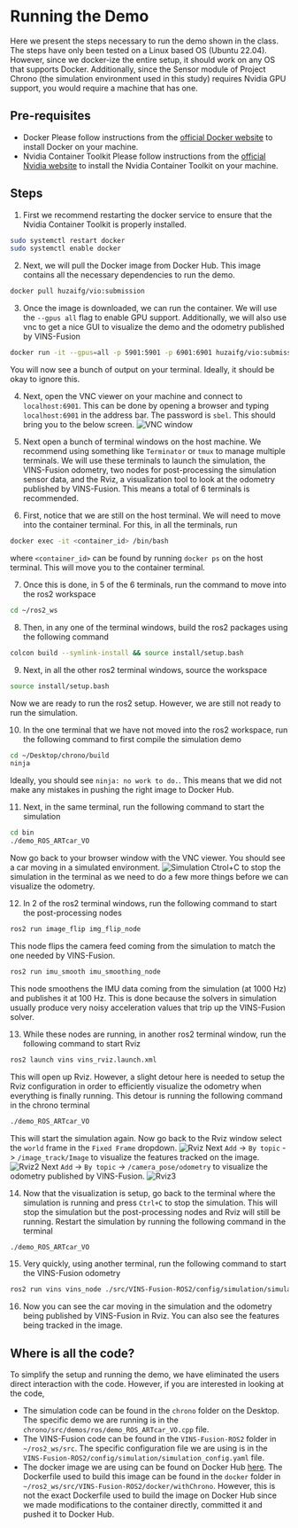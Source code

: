 # Running the Demo
Here we present the steps necessary to run the demo shown in the class. The steps have only been tested on a Linux based OS (Ubuntu 22.04). However, since we docker-ize the entire setup, it should work on any OS that supports Docker. Additionally, since the Sensor module of Project Chrono (the simulation environment used in this study) requires Nvidia GPU support, you would require a machine that has one. 

## Pre-requisites
- Docker
Please follow instructions from the [official Docker website](https://docs.docker.com/engine/install/ubuntu/) to install Docker on your machine.
- Nvidia Container Toolkit
Please follow instructions from the [official Nvidia website](https://docs.nvidia.com/datacenter/cloud-native/container-toolkit/latest/install-guide.html) to install the Nvidia Container Toolkit on your machine.

## Steps
1. First we recommend restarting the docker service to ensure that the Nvidia Container Toolkit is properly installed.
```bash
sudo systemctl restart docker
sudo systemctl enable docker
```
2. Next, we will pull the Docker image from Docker Hub. This image contains all the necessary dependencies to run the demo.
```bash
docker pull huzaifg/vio:submission
```

3. Once the image is downloaded, we can run the container. We will use the `--gpus all` flag to enable GPU support. Additionally, we will also use vnc to get a nice GUI to visualize the demo and the odometry published by VINS-Fusion
```bash
docker run -it --gpus=all -p 5901:5901 -p 6901:6901 huzaifg/vio:submission
```
You will now see a bunch of output on your terminal. Ideally, it should be okay to ignore this.

4. Next, open the VNC viewer on your machine and connect to `localhost:6901`. This can be done by opening a browser and typing `localhost:6901` in the address bar. The password is `sbel`. This should bring you to the below screen.
![VNC window](./images/vnc.png)

5. Next open a bunch of terminal windows on the host machine. We recommend using something like `Terminator` or `tmux` to manage multiple terminals. We will use these terminals to launch the simulation, the VINS-Fusion odometry, two nodes for post-processing the simulation sensor data, and the Rviz, a visualization tool to look at the odometry published by VINS-Fusion. This means a total of 6 terminals is recommended.

6. First, notice that we are still on the host terminal. We will need to move into the container terminal. For this, in all the terminals, run
```bash
docker exec -it <container_id> /bin/bash
```
where `<container_id>` can be found by running `docker ps` on the host terminal. This will move you to the container terminal.

7. Once this is done, in 5 of the 6 terminals, run the command to move into the ros2 workspace
```bash
cd ~/ros2_ws
```

8. Then, in any one of the terminal windows, build the ros2 packages using the following command
```bash
colcon build --symlink-install && source install/setup.bash
```

9. Next, in all the other ros2 terminal windows, source the workspace
```bash
source install/setup.bash
```
Now we are ready to run the ros2 setup. However, we are still not ready to run the simulation. 

10. In the one terminal that we have not moved into the ros2 workspace, run the following command to first compile the simulation demo
```bash
cd ~/Desktop/chrono/build
ninja
```
Ideally, you should see `ninja: no work to do.`. This means that we did not make any mistakes in pushing the right image to Docker Hub. 

11. Next, in the same terminal, run the following command to start the simulation
```bash
cd bin
./demo_ROS_ARTcar_VO
```
Now go back to your browser window with the VNC viewer. You should see a car moving in a simulated environment.
![Simulation](./images/chrono.png)
Ctrol+C to stop the simulation in the terminal as we need to do a few more things before we can visualize the odometry.

12. In 2 of the ros2 terminal windows, run the following command to start the post-processing nodes
```bash
ros2 run image_flip img_flip_node
```
This node flips the camera feed coming from the simulation to match the one needed by VINS-Fusion.

```bash
ros2 run imu_smooth imu_smoothing_node
```
This node smoothens the IMU data coming from the simulation (at 1000 Hz) and publishes it at 100 Hz. This is done because the solvers in simulation usually produce very noisy acceleration values that trip up the VINS-Fusion solver.

13. While these nodes are running, in another ros2 terminal window, run the following command to start Rviz
```bash
ros2 launch vins vins_rviz.launch.xml
```
This will open up Rviz. However, a slight detour here is needed to setup the Rviz configuration in order to efficiently visualize the odometry when everything is finally running. This detour is running the following command in the chrono terminal
```bash
./demo_ROS_ARTcar_VO 
```
This will start the simulation again. Now go back to the Rviz window select the `world` frame in the `Fixed Frame` dropdown.
![Rviz](./images/world.png)
Next `Add` -> `By topic` -> `/image_track/Image` to visualize the features tracked on the image. 
![Rviz2](./images/img_track.png)
Next `Add` -> `By topic` -> `/camera_pose/odometry` to visualize the odometry published by VINS-Fusion.
![Rviz3](./images/odo.png)

14. Now that the visualization is setup, go back to the terminal where the simulation is running and press `Ctrl+C` to stop the simulation. This will stop the simulation but the post-processing nodes and Rviz will still be running. Restart the simulation by running the following command in the terminal
```bash
./demo_ROS_ARTcar_VO
```

15. Very quickly, using another terminal, run the following command to start the VINS-Fusion odometry
```bash
ros2 run vins vins_node ./src/VINS-Fusion-ROS2/config/simulation/simulation_config.yaml 
```

16. Now you can see the car moving in the simulation and the odometry being published by VINS-Fusion in Rviz. You can also see the features being tracked in the image.


## Where is all the code?
To simplify the setup and running the demo, we have eliminated the users direct interaction with the code. However, if you are interested in looking at the code,

- The simulation code can be found in the `chrono` folder on the Desktop. The specific demo we are running is in the `chrono/src/demos/ros/demo_ROS_ARTcar_VO.cpp` file.
- The VINS-Fusion code can be found in the `VINS-Fusion-ROS2` folder in `~/ros2_ws/src`. The specific configuration file we are using is in the `VINS-Fusion-ROS2/config/simulation/simulation_config.yaml` file.
- The docker image we are using can be found on Docker Hub [here](https://hub.docker.com/r/huzaifg/vio). The Dockerfile used to build this image can be found in the `docker` folder in `~/ros2_ws/src/VINS-Fusion-ROS2/docker/withChrono`. However, this is not the exact Dockerfile used to build the image on Docker Hub since we made modifications to the container directly, committed it and pushed it to Docker Hub.